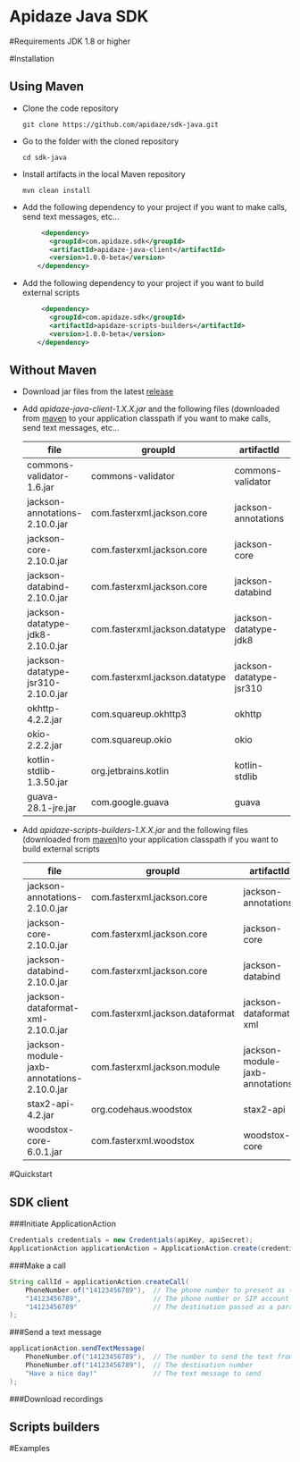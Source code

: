 # Apidaze Java SDK

#Requirements
JDK 1.8 or higher

#Installation

## Using Maven
- Clone the code repository
 
    `git clone https://github.com/apidaze/sdk-java.git`
    
- Go to the folder with the cloned repository
 
    `cd sdk-java`
    
- Install artifacts in the local Maven repository
  
    `mvn clean install`
    
- Add the following dependency to your project if you want to make calls, send text messages, etc...
       
```xml
        <dependency>
          <groupId>com.apidaze.sdk</groupId>
          <artifactId>apidaze-java-client</artifactId>
          <version>1.0.0-beta</version>         
       </dependency>
```
    
- Add the following dependency to your project if you want to build external scripts
   
```xml
        <dependency>
          <groupId>com.apidaze.sdk</groupId>
          <artifactId>apidaze-scripts-builders</artifactId>
          <version>1.0.0-beta</version>         
       </dependency>
```
     

## Without Maven

- Download jar files from the latest [release](https://github.com/apidaze/sdk-java/releases)

- Add *apidaze-java-client-1.X.X.jar* and the following files (downloaded from [maven](https://search.maven.org/) to your application classpath if you want to make calls, send text messages, etc...  
    
    | file                                        | groupId                         | artifactId              | version
    | ------------------------------------------- | --------------------------------|-------------------------|--------
    | commons-validator-1.6.jar                   | commons-validator               | commons-validator       | 1.6
    | jackson-annotations-2.10.0.jar              | com.fasterxml.jackson.core      | jackson-annotations     | 2.10.0
    | jackson-core-2.10.0.jar                     | com.fasterxml.jackson.core      | jackson-core            | 2.10.0
    | jackson-databind-2.10.0.jar                 | com.fasterxml.jackson.core      | jackson-databind        | 2.10.0
    | jackson-datatype-jdk8-2.10.0.jar            | com.fasterxml.jackson.datatype  | jackson-datatype-jdk8   | 2.10.0
    | jackson-datatype-jsr310-2.10.0.jar          | com.fasterxml.jackson.datatype  | jackson-datatype-jsr310 | 2.10.0
    | okhttp-4.2.2.jar                            | com.squareup.okhttp3            | okhttp                  | 4.2.2
    | okio-2.2.2.jar                              | com.squareup.okio               | okio                    | 2.2.2
    | kotlin-stdlib-1.3.50.jar                    | org.jetbrains.kotlin            | kotlin-stdlib           | 1.3.50
    | guava-28.1-jre.jar                          | com.google.guava                | guava                   | 28.1-jre
     
- Add *apidaze-scripts-builders-1.X.X.jar* and the following files (downloaded from [maven](https://search.maven.org/))to your application classpath if you want to build external scripts

    | file                                        | groupId                         | artifactId                       | version
    | ------------------------------------------- | --------------------------------|----------------------------------|--------
    | jackson-annotations-2.10.0.jar              | com.fasterxml.jackson.core      | jackson-annotations              | 2.10.0
    | jackson-core-2.10.0.jar                     | com.fasterxml.jackson.core      | jackson-core                     | 2.10.0
    | jackson-databind-2.10.0.jar                 | com.fasterxml.jackson.core      | jackson-databind                 | 2.10.0
    | jackson-dataformat-xml-2.10.0.jar           | com.fasterxml.jackson.dataformat| jackson-dataformat-xml           | 2.10.0
    | jackson-module-jaxb-annotations-2.10.0.jar  | com.fasterxml.jackson.module    | jackson-module-jaxb-annotations  | 2.10.0
    | stax2-api-4.2.jar                           | org.codehaus.woodstox           | stax2-api                        | 4.2
    | woodstox-core-6.0.1.jar                     | com.fasterxml.woodstox          | woodstox-core                    | 6.0.1
    
#Quickstart

## SDK client

###Initiate ApplicationAction

```java
Credentials credentials = new Credentials(apiKey, apiSecret);
ApplicationAction applicationAction = ApplicationAction.create(credentials);
```

###Make a call

```java
String callId = applicationAction.createCall(
    PhoneNumber.of("14123456789"),  // The phone number to present as the caller id
    "14123456789",                  // The phone number or SIP account to ring first
    "14123456789"                   // The destination passed as a parameter to your External Script URL
);
```

###Send a text message

```java
applicationAction.sendTextMessage(
    PhoneNumber.of("14123456789"),  // The number to send the text from
    PhoneNumber.of("14123456789"),  // The destination number
    "Have a nice day!"              // The text message to send
);
```

###Download recordings


## Scripts builders


#Examples


